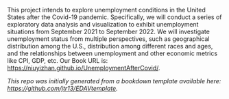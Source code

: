 This project intends to explore unemployment conditions in the United States after the Covid-19 pandemic. Specifically, we will conduct a series of exploratory data analysis and visualization to exhibit unemployment situations from September 2021 to September 2022. We will investigate unemployment status from multiple perspectives, such as geographical distribution among the U.S., distribution among different races and ages, and the relationships between unemployment and other economic metrics like CPI, GDP, etc. Our Book URL is: https://niuyizhan.github.io/UnemploymentAfterCovid/.


*This repo was initially generated from a bookdown template available here: https://github.com/jtr13/EDAVtemplate.*	



